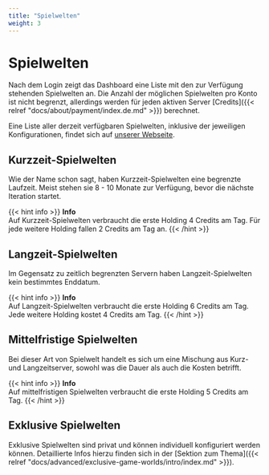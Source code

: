 ```yaml
---
title: "Spielwelten"
weight: 3
---
```


# Spielwelten

Nach dem Login zeigt das Dashboard eine Liste mit den zur Verfügung stehenden Spielwelten an. Die Anzahl der möglichen Spielwelten pro Konto ist nicht begrenzt, allerdings werden für jeden aktiven Server [Credits]({{< relref "docs/about/payment/index.de.md" >}}) berechnet.

Eine Liste aller derzeit verfügbaren Spielwelten, inklusive der jeweiligen Konfigurationen, findet sich auf [unserer Webseite](https://www.airlinesim.aero/de/worlds).

## Kurzzeit-Spielwelten

Wie der Name schon sagt, haben Kurzzeit-Spielwelten eine begrenzte Laufzeit. Meist stehen sie 8 - 10 Monate zur Verfügung, bevor die nächste Iteration startet.

{{< hint info >}}
**Info**  
Auf Kurzzeit-Spielwelten verbraucht die erste Holding 4 Credits am Tag. Für jede weitere Holding fallen 2 Credits am Tag an.
{{< /hint >}}

## Langzeit-Spielwelten

Im Gegensatz zu zeitlich begrenzten Servern haben Langzeit-Spielwelten kein bestimmtes Enddatum.

{{< hint info >}}
**Info**  
Auf Langzeit-Spielwelten verbraucht die erste Holding 6 Credits am Tag. Jede weitere Holding kostet 4 Credits am Tag.
{{< /hint >}}

## Mittelfristige Spielwelten

Bei dieser Art von Spielwelt handelt es sich um eine Mischung aus Kurz- und Langzeitserver, sowohl was die Dauer als auch die Kosten betrifft.

{{< hint info >}}
**Info**  
Auf mittelfristigen Spielwelten verbraucht die erste Holding 5 Credits am Tag.
{{< /hint >}}

## Exklusive Spielwelten

Exklusive Spielwelten sind privat und können individuell konfiguriert werden können. Detaillierte Infos hierzu finden sich in der [Sektion zum Thema]({{< relref "docs/advanced/exclusive-game-worlds/intro/index.md" >}}).